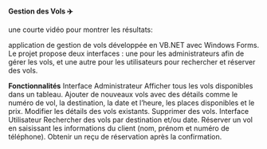 **Gestion des Vols ✈️**

une courte vidéo pour montrer les résultats:

application de gestion de vols développée en VB.NET avec Windows Forms.
Le projet propose deux interfaces : une pour les administrateurs afin de gérer les vols, et une autre pour les utilisateurs pour rechercher et réserver des vols.

**Fonctionnalités**
Interface Administrateur
Afficher tous les vols disponibles dans un tableau.
Ajouter de nouveaux vols avec des détails comme le numéro de vol, la destination, la date et l’heure, les places disponibles et le prix.
Modifier les détails des vols existants.
Supprimer des vols.
Interface Utilisateur
Rechercher des vols par destination et/ou date.
Réserver un vol en saisissant les informations du client (nom, prénom et numéro de téléphone).
Obtenir un reçu de réservation après la confirmation.

